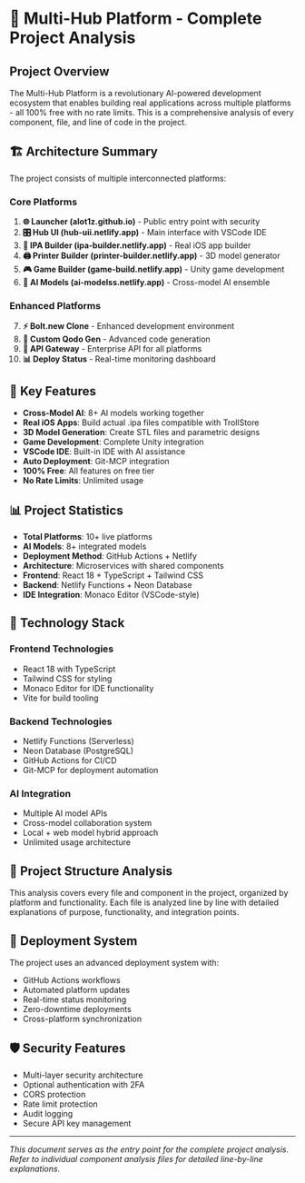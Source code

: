 # 🚀 Multi-Hub Platform - Complete Project Analysis

## Project Overview

The Multi-Hub Platform is a revolutionary AI-powered development ecosystem that enables building real applications across multiple platforms - all 100% free with no rate limits. This is a comprehensive analysis of every component, file, and line of code in the project.

## 🏗️ Architecture Summary

The project consists of multiple interconnected platforms:

### Core Platforms
1. **🌐 Launcher (alot1z.github.io)** - Public entry point with security
2. **🎛️ Hub UI (hub-uii.netlify.app)** - Main interface with VSCode IDE
3. **📱 IPA Builder (ipa-builder.netlify.app)** - Real iOS app builder
4. **🖨️ Printer Builder (printer-builder.netlify.app)** - 3D model generator
5. **🎮 Game Builder (game-build.netlify.app)** - Unity game development
6. **🤖 AI Models (ai-modelss.netlify.app)** - Cross-model AI ensemble

### Enhanced Platforms
7. **⚡ Bolt.new Clone** - Enhanced development environment
8. **🔧 Custom Qodo Gen** - Advanced code generation
9. **🔗 API Gateway** - Enterprise API for all platforms
10. **📊 Deploy Status** - Real-time monitoring dashboard

## 🎯 Key Features

- **Cross-Model AI**: 8+ AI models working together
- **Real iOS Apps**: Build actual .ipa files compatible with TrollStore
- **3D Model Generation**: Create STL files and parametric designs
- **Game Development**: Complete Unity integration
- **VSCode IDE**: Built-in IDE with AI assistance
- **Auto Deployment**: Git-MCP integration
- **100% Free**: All features on free tier
- **No Rate Limits**: Unlimited usage

## 📊 Project Statistics

- **Total Platforms**: 10+ live platforms
- **AI Models**: 8+ integrated models
- **Deployment Method**: GitHub Actions + Netlify
- **Architecture**: Microservices with shared components
- **Frontend**: React 18 + TypeScript + Tailwind CSS
- **Backend**: Netlify Functions + Neon Database
- **IDE Integration**: Monaco Editor (VSCode-style)

## 🔧 Technology Stack

### Frontend Technologies
- React 18 with TypeScript
- Tailwind CSS for styling
- Monaco Editor for IDE functionality
- Vite for build tooling

### Backend Technologies
- Netlify Functions (Serverless)
- Neon Database (PostgreSQL)
- GitHub Actions for CI/CD
- Git-MCP for deployment automation

### AI Integration
- Multiple AI model APIs
- Cross-model collaboration system
- Local + web model hybrid approach
- Unlimited usage architecture

## 📁 Project Structure Analysis

This analysis covers every file and component in the project, organized by platform and functionality. Each file is analyzed line by line with detailed explanations of purpose, functionality, and integration points.

## 🔄 Deployment System

The project uses an advanced deployment system with:
- GitHub Actions workflows
- Automated platform updates
- Real-time status monitoring
- Zero-downtime deployments
- Cross-platform synchronization

## 🛡️ Security Features

- Multi-layer security architecture
- Optional authentication with 2FA
- CORS protection
- Rate limit protection
- Audit logging
- Secure API key management

---

*This document serves as the entry point for the complete project analysis. Refer to individual component analysis files for detailed line-by-line explanations.*

